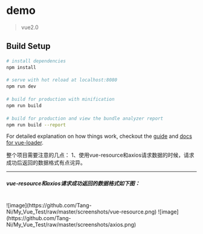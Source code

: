 # demo

> vue2.0

## Build Setup

``` bash
# install dependencies
npm install

# serve with hot reload at localhost:8080
npm run dev

# build for production with minification
npm run build

# build for production and view the bundle analyzer report
npm run build --report
```

For detailed explanation on how things work, checkout the [guide](http://vuejs-templates.github.io/webpack/) and [docs for vue-loader](http://vuejs.github.io/vue-loader).

整个项目需要注意的几点：
1、使用vue-resource和axios请求数据的时候，请求成功后返回的数据格式有点诧异。
***
 ##### vue-resource和axios请求成功返回的数据格式如下图：
 </br>
 ![image](https://github.com/Tang-Ni/My_Vue_Test/raw/master/screenshots/vue-resource.png)  ![image](https://github.com/Tang-Ni/My_Vue_Test/raw/master/screenshots/axios.png)
